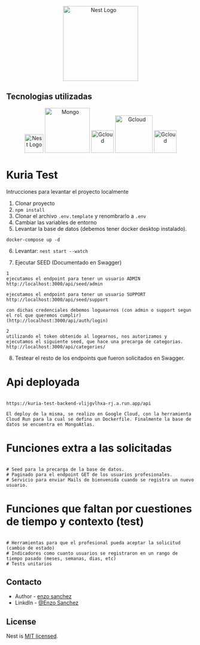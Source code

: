 <p align="center">
  <a href="http://nestjs.com/" target="blank"><img src="https://res.cloudinary.com/dqavzr8iu/image/upload/v1711563565/kiura_sl6fst.jpg" width="200" alt="Nest Logo" /></a>
</p>

## Tecnologias utilizadas

<p align="center">
  <a href="http://nestjs.com/" target="blank"><img src="https://nestjs.com/img/logo-small.svg" width="50" alt="Nest Logo" /></a>
    <a href="http://nestjs.com/" target="blank"><img src="https://res.cloudinary.com/dqavzr8iu/image/upload/v1695796952/pngegg_1_b1hkpc.png" width="120" alt="Mongo" /></a>
    <a href="http://nestjs.com/" target="blank"><img src="https://res.cloudinary.com/dqavzr8iu/image/upload/v1695797082/pngegg_2_wtfbkd.png" width="60" alt="Gcloud" /></a>
  <a href="http://nestjs.com/" target="blank"><img src="https://res.cloudinary.com/dqavzr8iu/image/upload/v1695796821/pngegg_jm0gwt.png" width="100" alt="Gcloud" /></a>
  <a href="http://nestjs.com/" target="blank"><img src="https://res.cloudinary.com/dqavzr8iu/image/upload/v1711633037/swagger_da13pi.svg" width="60" alt="Gcloud" /></a>
</p>

# Kuria Test
Intrucciones para levantar el proyecto localmente
1. Clonar proyecto
2. ```npm install```
3. Clonar el archivo ```.env.template``` y renombrarlo a ```.env```
4. Cambiar las variables de entorno
5. Levantar la base de datos (debemos tener docker desktop instalado).
```
docker-compose up -d
```

6. Levantar: ```nest start --watch```

7. Ejecutar SEED (Documentado en Swagger)
```
1
ejecutamos el endpoint para tener un usuario ADMIN 
http://localhost:3000/api/seed/admin

ejecutamos el endpoint para tener un usuario SUPPORT
http://localhost:3000/api/seed/support

con dichas credenciales debemos loguearnos (con admin o support segun el rol que queremos cumplir)
(http://localhost:3000/api/auth/login)

2 
utilizando el token obtenido al logearnos, nos autorizamos y ejecutamos el siguiente seed, que hace una precarga de categorias.
http://localhost:3000/api/categories/
```
8. Testear el resto de los endpoints que fueron solicitados en Swagger.

# Api deployada

```

https://kuria-test-backend-vlijgvlhxa-rj.a.run.app/api

El deploy de la misma, se realizo en Google Cloud, con la herramienta Cloud Run para la cual se defino un Dockerfile. Finalmente la base de datos se encuentra en MongoAtlas.
```

# Funciones extra a las solicitadas

```

# Seed para la precarga de la base de datos.
# Paginado para el endpoint GET de los usuarios profesionales.
# Servicio para enviar Mails de bienvenida cuando se registra un nuevo usuario.

```

# Funciones que faltan por cuestiones de tiempo y contexto (test)

```

# Herramientas para que el profesional pueda aceptar la solicitud (cambio de estado)
# Indicadores como cuanto usuarios se registraron en un rango de tiempo pasado (meses, semanas, dias, etc)
# Tests unitarios

```

## Contacto

- Author - [enzo sanchez](https://enzos-portfolio-react.vercel.app/)
- LinkdIn - [@Enzo Sanchez](https://www.linkedin.com/in/enzo-sanchez-733b85165/)

## License

Nest is [MIT licensed](LICENSE).
